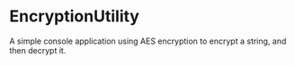 # EncryptionUtility
A simple console application using AES encryption to encrypt a string, and then decrypt it.
